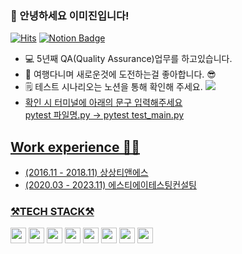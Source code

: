 ### 👋 안녕하세요 이미진입니다!


[![Hits](https://hits.seeyoufarm.com/api/count/incr/badge.svg?url=https%3A%2F%2Fgithub.com%2FJIN352%2Fhit-counter&count_bg=%2379C83D&title_bg=%23555555&icon=&icon_color=%23E7E7E7&title=count&edge_flat=false)](https://hits.seeyoufarm.com)
[![Notion Badge](http://img.shields.io/badge/Notion-111111?style=flat-square&logo=Notion&link=https://defiant-stool-4b9.notion.site/79ca75f6cf3e4621a8bd6d00ee3afe62?pvs=4)](https://defiant-stool-4b9.notion.site/79ca75f6cf3e4621a8bd6d00ee3afe62?pvs=4)


* 💻 5년째 QA(Quality Assurance)업무를 하고있습니다.
* 🧳 여행다니며 새로운것에 도전하는걸 좋아합니다. 😎 
* 🗒️ 테스트 시나리오는 노션을 통해 확인해 주세요.
  <a href="https://www.notion.so/e10261502958481483e27161106e84ee?pvs=4"><img src="http://img.shields.io/badge/Notion-111111?style=flat-square&logo=Notion&link=https://www.notion.so/e10261502958481483e27161106e84ee?pvs=4">
* 확인 시 터미널에 아래의 문구 입력해주세요<br/>
  pytest 파일명.py -> pytest test_main.py


## Work experience 🤹‍♀️
- (2016.11 - 2018.11) 상상티앤에스
- (2020.03 - 2023.11) 에스티에이테스팅컨설팅


<h3> ⚒️TECH STACK⚒️</h3>


<code><img height="25" img src="https://img.shields.io/badge/Selenium-43B02A?style=flat-square&logo=Selenium&logoColor=white"/></a></code>   <code><img height="25" img src="https://img.shields.io/badge/Python-3766AB?style=flat-square&logo=Python&logoColor=white"/></a></code>   <code><img height="25" img src="https://img.shields.io/badge/JIRA-2684FF?style=flat-square&logo=JIRA&logoColor=white"/></a></code>   <code><img height="25" img src="https://img.shields.io/badge/Confluence-2684FF?style=flat-square&logo=Confluence&logoColor=white"/></a></code>   <code><img height="25" img src="https://img.shields.io/badge/TestRail-50D18D?style=flat-square&logo=TestRail&logoColor=white"/></a></code>   <code><img height="25" img src="https://img.shields.io/badge/Orange for Oracle-EF0F14?style=flat-square&logo=Orange for Oracle&logoColor=white"/></a></code>   <code><img height="25" img src="https://img.shields.io/badge/MSSQL-000000?style=flat-square&logo=MSSQL&logoColor=white"/></a></code>   <code><img height="25" img src="https://img.shields.io/badge/POSTMAN-F36933?style=flat-square&logo=POSTMAN&logoColor=white"/></a></code>

